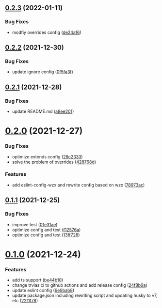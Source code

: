 ## [0.2.3](https://github.com/VicSolWang/eslint-config-wzx-vue/compare/v0.2.2...v0.2.3) (2022-01-11)


### Bug Fixes

* modfiy overrides config ([de24a16](https://github.com/VicSolWang/eslint-config-wzx-vue/commit/de24a16269a6166108a19d36ad0cfe74c0d035ad))

## [0.2.2](https://github.com/VicSolWang/eslint-config-wzx-vue/compare/v0.2.1...v0.2.2) (2021-12-30)


### Bug Fixes

* update ignore config ([0f5fa3f](https://github.com/VicSolWang/eslint-config-wzx-vue/commit/0f5fa3f97e9ceb27f24e7fc394e8b753cd16a8ee))

## [0.2.1](https://github.com/VicSolWang/eslint-config-wzx-vue/compare/v0.2.0...v0.2.1) (2021-12-28)


### Bug Fixes

* update README.md ([a8ee201](https://github.com/VicSolWang/eslint-config-wzx-vue/commit/a8ee201691439d718cb49ef0c852871194ea99bf))

# [0.2.0](https://github.com/VicSolWang/eslint-config-wzx-vue/compare/v0.1.1...v0.2.0) (2021-12-27)


### Bug Fixes

* optimize extends config ([28c2333](https://github.com/VicSolWang/eslint-config-wzx-vue/commit/28c2333fdb67e2b40f873675040c24a7974a8598))
* solve the problem of overrides ([428768d](https://github.com/VicSolWang/eslint-config-wzx-vue/commit/428768d8b791cff9f5563d2a4ab37fff89862341))


### Features

* add eslint-config-wzx and rewrite config based on wzx ([78973ac](https://github.com/VicSolWang/eslint-config-wzx-vue/commit/78973ac08131f75ee0b5e9e3bb3863092aca3bd9))

## [0.1.1](https://github.com/VicSolWang/eslint-config-wzx-vue/compare/v0.1.0...v0.1.1) (2021-12-25)


### Bug Fixes

* improve test ([01e31ae](https://github.com/VicSolWang/eslint-config-wzx-vue/commit/01e31aef56d38722ea2e7339f182c8c4f17cc367))
* optimize config and test ([f12576a](https://github.com/VicSolWang/eslint-config-wzx-vue/commit/f12576aaa6323363a8c1bb1e4d4fd61a92727a81))
* optimize config and test ([13ff728](https://github.com/VicSolWang/eslint-config-wzx-vue/commit/13ff7288b5af5f77015e9bf274e6efeddeba7ee9))

# [0.1.0](https://github.com/VicSolWang/eslint-config-wzx-vue/compare/v0.0.5...v0.1.0) (2021-12-24)


### Features

* add ts support ([be44b10](https://github.com/VicSolWang/eslint-config-wzx-vue/commit/be44b10ad37419507943f9649c8611d789c9ed7b))
* change trvias ci to github actions and add release config ([24f8b9a](https://github.com/VicSolWang/eslint-config-wzx-vue/commit/24f8b9a76b6a1f5afbecb1b9b0c6ea57f66b0d29))
* update eslint config ([6e9bab8](https://github.com/VicSolWang/eslint-config-wzx-vue/commit/6e9bab89441e1b0a83733fb7d9ab91c2459d7081))
* update package.json including rewriting script and updating husky to v7, etc ([22f1f78](https://github.com/VicSolWang/eslint-config-wzx-vue/commit/22f1f785980d29c9f7c19338a7af6ec9ae6adcd7))
